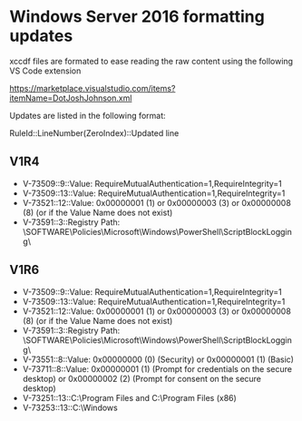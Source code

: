 # Windows Server 2016 formatting updates

xccdf files are formated to ease reading the raw content using the following VS Code extension

https://marketplace.visualstudio.com/items?itemName=DotJoshJohnson.xml

Updates are listed in the following format:

RuleId::LineNumber(ZeroIndex)::Updated line

## V1R4

* V-73509::9::Value: RequireMutualAuthentication=1,RequireIntegrity=1
* V-73509::13::Value: RequireMutualAuthentication=1,RequireIntegrity=1
* V-73521::12::Value: 0x00000001 (1) or 0x00000003 (3) or 0x00000008 (8) (or if the Value Name does not exist)
* V-73591::3::Registry Path: \SOFTWARE\Policies\Microsoft\Windows\PowerShell\ScriptBlockLogging\

## V1R6

* V-73509::9::Value: RequireMutualAuthentication=1,RequireIntegrity=1
* V-73509::13::Value: RequireMutualAuthentication=1,RequireIntegrity=1
* V-73521::12::Value: 0x00000001 (1) or 0x00000003 (3) or 0x00000008 (8) (or if the Value Name does not exist)
* V-73591::3::Registry Path: \SOFTWARE\Policies\Microsoft\Windows\PowerShell\ScriptBlockLogging\
* V-73551::8::Value: 0x00000000 (0) (Security) or 0x00000001 (1) (Basic)
* V-73711::8::Value: 0x00000001 (1) (Prompt for credentials on the secure desktop) or 0x00000002 (2) (Prompt for consent on the secure desktop)
* V-73251::13::C:\Program Files and C:\Program Files (x86)
* V-73253::13::C:\Windows
